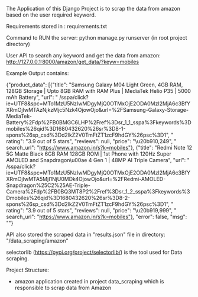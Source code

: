 The Application of this Django Project is to scrap the data from amazon based on the user required keyword.


Requirements stored in : requirements.txt

Command to RUN the server: python manage.py runserver (in root project directory)

User API to search any keyword and get the data from amazon: http://127.0.0.1:8000/amazon/get_data/?keyw=mobiles

Example Output contains:

{"product_data": [{"title": "Samsung Galaxy M04 Light Green, 4GB RAM, 128GB Storage | Upto 8GB RAM with RAM Plus |
MediaTek Helio P35 | 5000 mAh Battery", "url": "
/sspa/click?ie=UTF8&spc=MTo1MzU5NzIwMDgyMjQ0OTMxOjE2ODA0MzI2MjA6c3BfYXRmOjIwMTAzNjkzMjc5Nzk4OjowOjo&url=%2FSamsung-Galaxy-Storage-MediaTek-Battery%2Fdp%2FB0BMGC6LHP%2Fref%3Dsr_1_1_sspa%3Fkeywords%3Dmobiles%26qid%3D1680432620%26sr%3D8-1-spons%26sp_csd%3Dd2lkZ2V0TmFtZT1zcF9hdGY%26psc%3D1", "
rating": "3.9 out of 5 stars", "reviews": null, "price": "\u20b910,249", "
search_url": "https://www.amazon.in/s?k=mobiles"}, {"title": "Redmi Note 12 5G Matte Black 6GB RAM 128GB ROM | 1st Phone
with 120Hz Super AMOLED and Snapdragon\u00ae 4 Gen 1 | 48MP AI Triple Camera", "url": "
/sspa/click?ie=UTF8&spc=MTo1MzU5NzIwMDgyMjQ0OTMxOjE2ODA0MzI2MjA6c3BfYXRmOjIwMTA5MjI1NjU0MDk4OjowOjo&url=%2FRedmi-AMOLED-Snapdragon%25C2%25AE-Triple-Camera%2Fdp%2FB0BQ3MT8P2%2Fref%3Dsr_1_2_sspa%3Fkeywords%3Dmobiles%26qid%3D1680432620%26sr%3D8-2-spons%26sp_csd%3Dd2lkZ2V0TmFtZT1zcF9hdGY%26psc%3D1", "
rating": "3.9 out of 5 stars", "reviews": null, "price": "\u20b919,999", "
search_url": "https://www.amazon.in/s?k=mobiles"}, "error": false, "msg": ""}


API also stored the scraped data in "results.json" file in directory: "/data_scraping/amazon"


selectorlib (https://pypi.org/project/selectorlib/) is the tool used for Data scraping.

Project Structure:

  - amazon application created in project data_scraping which is responsible to scrap data from Amazon
